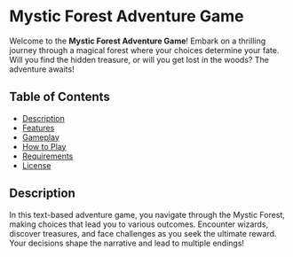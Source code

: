 # Mystic Forest Adventure Game

Welcome to the **Mystic Forest Adventure Game**! Embark on a thrilling journey through a magical forest where your choices determine your fate. Will you find the hidden treasure, or will you get lost in the woods? The adventure awaits!

## Table of Contents
- [Description](#description)
- [Features](#features)
- [Gameplay](#gameplay)
- [How to Play](#how-to-play)
- [Requirements](#requirements)
- [License](#license)

## Description

In this text-based adventure game, you navigate through the Mystic Forest, making choices that lead you to various outcomes. Encounter wizards, discover treasures, and face challenges as you seek the ultimate reward. Your decisions shape the narrative and lead to multiple endings!
